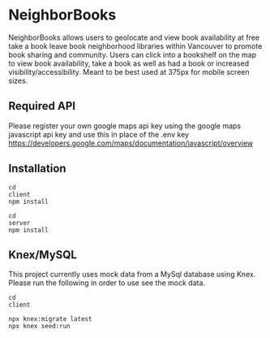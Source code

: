 # NeighborBooks

NeighborBooks allows users to geolocate and view book availability at free take a book leave book neighborhood libraries within Vancouver to promote book sharing and community. Users can click into a bookshelf on the map to view book availability, take a book as well as had a book or increased visibility/accessibility. Meant to be best used at 375px for mobile screen sizes.


## Required API

Please register your own google maps api key using the google maps javascript api key and use this in place of the .env key
https://developers.google.com/maps/documentation/javascript/overview

## Installation

```
cd
client
npm install

cd
server
npm install
```

## Knex/MySQL
This project currently uses mock data from a MySql database using Knex. Please run the following in order to use see the mock data.

```
cd
client

npx knex:migrate latest
npx knex seed:run
```



